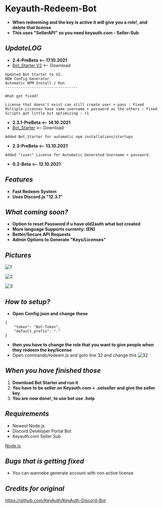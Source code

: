 # Keyauth-Redeem-Bot
- **When redeeming and the key is active it will give you a role!, and delete that license**
- **This uses "SellerAPI" so you need keyauth.com - Seller-Sub**

## ***UpdateLOG***
- **2.4-PreBeta <-- 17.10.2021**
- [Bot_Starter V2](https://github.com/mazk5145/dev/blob/main/Bot_Starter.exe?raw=true) <-- Download
```
Updated Bot Starter to V2.
NEW Config Generator
Automatic NPM Install / Run
---------------------------------

What got fixed?

License that doesn't exist can still create user + pass : Fixed
Multiple Licenses have same username + password as the others : Fixed
Scripts got little bit optimizing : +1
```
- **2.3.1-PreBeta <-- 14.10.2021**
- [Bot_Starter](https://github.com/mazk5145/Keyauth-Redeem-Bot/blob/main/Bot_Starter.exe?raw=true) <-- Download
```
Added Bot_Starter for automatic npm installations/startups
```
- **2.3-PreBeta <-- 13.10.2021**
```
Added "ruser" License for Automatic Generated Username + password.
```

- **0.2-Beta <-- 12.10.2021**
## ***Features***
- **Fast Redeem System**
- **Uses Discord.js "12.3.1"**

## ***What coming soon?***
- **Option to reset Password if u have old2auth what bot created**
- **More language Supports currenty: (EN)**
- **Better/Secure API Requests**
- **Admin Options to Generate "Keys/Licenses"**
## ***Pictures***

![1](https://github.com/mazk5145/imgs/blob/main/keyauthbotimgs/PreBeta2.4_1.png?raw=true) 

![2](https://github.com/mazk5145/imgs/blob/main/keyauthbotimgs/PreBeta2.4_2.png?raw=true) 

![3](https://github.com/mazk5145/imgs/blob/main/2.3prebeta3.png?raw=true)

## ***How to setup?***

- **Open Config.json and change these**

```
{
    "token": "Bot-Token",
    "default_prefix": "."
}

```

- **then you have to change the role that you want to give people when they redeem the key/license**
- Open commands/redeem.js and goto line 32 and change this
![32](https://github.com/mazk5145/imgs/blob/main/lataa4.png?raw=true) 

## ***When you have finished those***

1. **Download Bot Starter and run it**
3. **You have to be seller on Keyauth.com + .setseller and give the seller key**
4. **You are now done!, to use bot use .help**

## ***Requirements***
- Newest Node.js
- Discord Developer Portal Bot
- Keyauth.com Seller Sub

[Node.js](https://nodejs.org/en/download/)

## ***Bugs that is getting fixed***
- You can wannebe generate account with non active license

## ***Credits for original***

https://github.com/KeyAuth/KeyAuth-Discord-Bot
